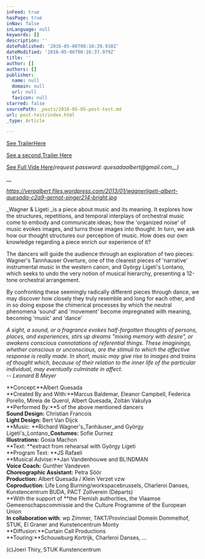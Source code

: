 ```yaml
---
inFeed: true
hasPage: true
inNav: false
inLanguage: null
keywords: []
description: ''
datePublished: '2016-05-06T00:16:39.910Z'
dateModified: '2016-05-06T00:16:37.979Z'
title: ''
author: []
authors: []
publisher:
  name: null
  domain: null
  url: null
  favicon: null
starred: false
sourcePath: _posts/2016-05-05-post-test.md
url: post-test/index.html
_type: Article

---
```

[See Trailer][0][Here][0]

[See a second Trailer Here][1]

[See Full Vide Here][2]_(request password: quesadaalbert@gmail.com__)_

__

_https://veraalbert.files.wordpress.com/2013/01/wagnerligeti-albert-quesada-c2a9-gernot-singer214-bright.jpg_

_Wagner & Ligeti _is a piece about music and its meaning. It explores how the structures, repetitions, and temporal interplays of orchestral music come to embody and communicate ideas; how the 'organized noise' of music evokes images, and turns those images into thought. In turn, we ask how our thought structures our perception of music. How does our own knowledge regarding a piece enrich our experience of it?

The dancers will guide the audience through an exploration of two pieces: Wagner's Tannhauser Overture, one of the clearest pieces of 'narrative' instrumental music in the western canon, and György Ligeti's Lontano, which seeks to undo the very notion of musical hierarchy, presenting a 12-tone orchestral arrangement.

By confronting these seemingly radically different pieces through dance, we may discover how closely they truly resemble and long for each other, and in so doing expose the chimerical processes by which the neutral phenomena 'sound' and 'movement' become impregnated with meaning, becoming 'music' and 'dance'

_A sight, a sound, or a fragrance evokes half-forgotten thoughts of persons, places, and experiences, stirs up dreams "mixing memory with desire", or awakens conscious connotations of referential things. These imaginings, whether conscious or unconscious, are the stimuli to which the affective response is really made. In short, music may give rise to images and trains of thought which, because of their relation to the inner life of the particular individual, may eventually culminate in affect.  
-- Leonard B Meyer_

**Concept:**Albert Quesada  
**Created By and With:**Marcus Baldemar, Eleanor Campbell, Federica Porello, Mireia de Querol, Albert Quesada, Zoltán Vakulya  
**Performed By:**5 of the above mentioned dancers  
**Sound Design:** Christian Francois  
**Light Design:** Bert Van Dijck  
**Music: **Richard Wagner's_Tanhäuser_and György Ligeti's_Lontano_**Costumes:** Sofie Durnez  
**Illustrations:** Gosia Machon  
**Text: **extract from rehearsal with György Ligeti  
**Program Text: **JS Rafaeli  
**Musical Advise:**Jan Vandenhouwe and BL!NDMAN  
**Voice Coach:** Gunther Vandeven  
**Choreographic Assistant:** Petra Söör  
**Production:** Albert Quesada / Klein Verzet vzw  
**Coproduction**: Life Long Burning/workspacebrussels, Charleroi Danses, Kunstencentrum BUDA, PACT Zollverein (Départs)  
**With the support of **the Flemish authorities, the Vlaamse Gemeenschapscommissie and the Culture Programme of the European Union  
**In collaboration with**: wp Zimmer, TAKT/Provinciaal Domein Dommelhof, STUK, El Graner and Kunstencentrum Monty  
**Diffusion:**Curtain Call Productions  
**Touring:**Schouwburg Kortrijk, Charleroi Danses, ...

(c)Joeri Thiry, STUK Kunstencentrum

[0]: https://vimeo.com/91960946
[1]: https://www.youtube.com/watch?v=stwJX0YNtu8&feature=youtu.be
[2]: http://www.vimeo.com/91470942